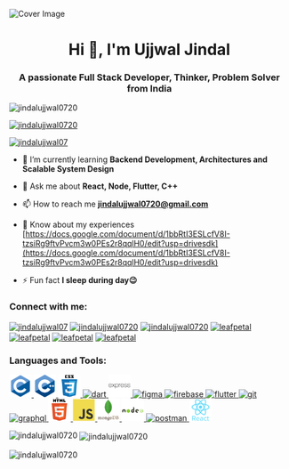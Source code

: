 ![Cover Image](https://lh3.googleusercontent.com/pw/AJFCJaXDx_puee1s8L67-_PrmRMBe8_yRJr9wdYJb4rzvUHcIgDgTZ5nDuruj8GTPtdegFDzlWMJ59m5jkVwAGCYXVD8Ru4vKSoiNpMFWWaDnCxzcOdML3q0WKThyOn9WpyHWsuLidQLRYrKeNblQ1F4TXI56w=w1081-h270-s-no?authuser=0)
<h1 align="center">Hi 👋, I'm Ujjwal Jindal</h1>
<h3 align="center">A passionate Full Stack Developer, Thinker, Problem Solver from India</h3>

<p align="left"> <img src="https://komarev.com/ghpvc/?username=jindalujjwal0720&label=Profile%20views&color=0e75b6&style=flat" alt="jindalujjwal0720" /> </p>

<p align="left"> <a href="https://github.com/ryo-ma/github-profile-trophy"><img src="https://github-profile-trophy.vercel.app/?username=jindalujjwal0720&margin-w=15&margin-h=15" alt="jindalujjwal0720" /></a> </p>

<p align="left"> <a href="https://twitter.com/jindalujjwal07" target="blank"><img src="https://img.shields.io/twitter/follow/jindalujjwal07?logo=twitter&style=for-the-badge" alt="jindalujjwal07" /></a> </p>

- 🌱 I’m currently learning **Backend Development, Architectures and Scalable System Design**

- 💬 Ask me about **React, Node, Flutter, C++**

- 📫 How to reach me **jindalujjwal0720@gmail.com**

- 📄 Know about my experiences [https://docs.google.com/document/d/1bbRtI3ESLcfV8I-tzsiRg9ftvPvcm3w0PEs2r8qqlH0/edit?usp=drivesdk](https://docs.google.com/document/d/1bbRtI3ESLcfV8I-tzsiRg9ftvPvcm3w0PEs2r8qqlH0/edit?usp=drivesdk)

- ⚡ Fun fact **I sleep during day😉**

<h3 align="left">Connect with me:</h3>
<p align="left">
<a href="https://twitter.com/jindalujjwal07" target="blank"><img align="center" src="https://raw.githubusercontent.com/rahuldkjain/github-profile-readme-generator/master/src/images/icons/Social/twitter.svg" alt="jindalujjwal07" height="30" width="40" /></a>
<a href="https://linkedin.com/in/jindalujjwal0720" target="blank"><img align="center" src="https://raw.githubusercontent.com/rahuldkjain/github-profile-readme-generator/master/src/images/icons/Social/linked-in-alt.svg" alt="jindalujjwal0720" height="30" width="40" /></a>
<a href="https://kaggle.com/jindalujjwal0720" target="blank"><img align="center" src="https://raw.githubusercontent.com/rahuldkjain/github-profile-readme-generator/master/src/images/icons/Social/kaggle.svg" alt="jindalujjwal0720" height="30" width="40" /></a>
<a href="https://www.codechef.com/users/leafpetal" target="blank"><img align="center" src="https://cdn.jsdelivr.net/npm/simple-icons@3.1.0/icons/codechef.svg" alt="leafpetal" height="30" width="40" /></a>
<a href="https://www.hackerrank.com/leafpetal" target="blank"><img align="center" src="https://raw.githubusercontent.com/rahuldkjain/github-profile-readme-generator/master/src/images/icons/Social/hackerrank.svg" alt="leafpetal" height="30" width="40" /></a>
<a href="https://codeforces.com/profile/leafpetal" target="blank"><img align="center" src="https://raw.githubusercontent.com/rahuldkjain/github-profile-readme-generator/master/src/images/icons/Social/codeforces.svg" alt="leafpetal" height="30" width="40" /></a>
<a href="https://www.leetcode.com/leafpetal" target="blank"><img align="center" src="https://raw.githubusercontent.com/rahuldkjain/github-profile-readme-generator/master/src/images/icons/Social/leet-code.svg" alt="leafpetal" height="30" width="40" /></a>
</p>

<h3 align="left">Languages and Tools:</h3>
<p align="left"> <a href="https://www.cprogramming.com/" target="_blank" rel="noreferrer"> <img src="https://raw.githubusercontent.com/devicons/devicon/master/icons/c/c-original.svg" alt="c" width="40" height="40"/> </a> <a href="https://www.w3schools.com/cpp/" target="_blank" rel="noreferrer"> <img src="https://raw.githubusercontent.com/devicons/devicon/master/icons/cplusplus/cplusplus-original.svg" alt="cplusplus" width="40" height="40"/> </a> <a href="https://www.w3schools.com/css/" target="_blank" rel="noreferrer"> <img src="https://raw.githubusercontent.com/devicons/devicon/master/icons/css3/css3-original-wordmark.svg" alt="css3" width="40" height="40"/> </a> <a href="https://dart.dev" target="_blank" rel="noreferrer"> <img src="https://www.vectorlogo.zone/logos/dartlang/dartlang-icon.svg" alt="dart" width="40" height="40"/> </a> <a href="https://expressjs.com" target="_blank" rel="noreferrer"> <img src="https://raw.githubusercontent.com/devicons/devicon/master/icons/express/express-original-wordmark.svg" alt="express" width="40" height="40"/> </a> <a href="https://www.figma.com/" target="_blank" rel="noreferrer"> <img src="https://www.vectorlogo.zone/logos/figma/figma-icon.svg" alt="figma" width="40" height="40"/> </a> <a href="https://firebase.google.com/" target="_blank" rel="noreferrer"> <img src="https://www.vectorlogo.zone/logos/firebase/firebase-icon.svg" alt="firebase" width="40" height="40"/> </a> <a href="https://flutter.dev" target="_blank" rel="noreferrer"> <img src="https://www.vectorlogo.zone/logos/flutterio/flutterio-icon.svg" alt="flutter" width="40" height="40"/> </a> <a href="https://git-scm.com/" target="_blank" rel="noreferrer"> <img src="https://www.vectorlogo.zone/logos/git-scm/git-scm-icon.svg" alt="git" width="40" height="40"/> </a> <a href="https://graphql.org" target="_blank" rel="noreferrer"> <img src="https://www.vectorlogo.zone/logos/graphql/graphql-icon.svg" alt="graphql" width="40" height="40"/> </a> <a href="https://www.w3.org/html/" target="_blank" rel="noreferrer"> <img src="https://raw.githubusercontent.com/devicons/devicon/master/icons/html5/html5-original-wordmark.svg" alt="html5" width="40" height="40"/> </a> <a href="https://developer.mozilla.org/en-US/docs/Web/JavaScript" target="_blank" rel="noreferrer"> <img src="https://raw.githubusercontent.com/devicons/devicon/master/icons/javascript/javascript-original.svg" alt="javascript" width="40" height="40"/> </a> <a href="https://www.mongodb.com/" target="_blank" rel="noreferrer"> <img src="https://raw.githubusercontent.com/devicons/devicon/master/icons/mongodb/mongodb-original-wordmark.svg" alt="mongodb" width="40" height="40"/> </a> <a href="https://nodejs.org" target="_blank" rel="noreferrer"> <img src="https://raw.githubusercontent.com/devicons/devicon/master/icons/nodejs/nodejs-original-wordmark.svg" alt="nodejs" width="40" height="40"/> </a> <a href="https://postman.com" target="_blank" rel="noreferrer"> <img src="https://www.vectorlogo.zone/logos/getpostman/getpostman-icon.svg" alt="postman" width="40" height="40"/> </a> <a href="https://reactjs.org/" target="_blank" rel="noreferrer"> <img src="https://raw.githubusercontent.com/devicons/devicon/master/icons/react/react-original-wordmark.svg" alt="react" width="40" height="40"/> </a> </p>

<p><img align="left" src="https://github-readme-stats.vercel.app/api/top-langs?username=jindalujjwal0720&show_icons=true&locale=en&layout=compact" alt="jindalujjwal0720" /></p>

<p>&nbsp;<img align="center" src="https://github-readme-stats.vercel.app/api?username=jindalujjwal0720&show_icons=true&locale=en" alt="jindalujjwal0720" /></p>

<p><img align="center" src="https://github-readme-streak-stats.herokuapp.com/?user=jindalujjwal0720&" alt="jindalujjwal0720" /></p>

